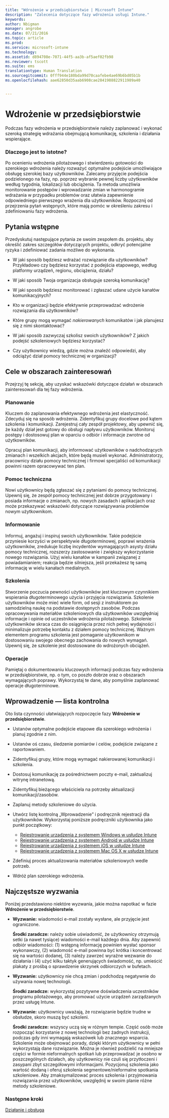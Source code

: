 ```yaml
---
title: "Wdrożenie w przedsiębiorstwie | Microsoft Intune"
description: "Zalecenia dotyczące fazy wdrożenia usługi Intune."
keywords: 
author: Nbigman
manager: angrobe
ms.date: 07/21/2016
ms.topic: article
ms.prod: 
ms.service: microsoft-intune
ms.technology: 
ms.assetid: d894708e-7071-44f5-aa3b-af5aef02fb98
ms.reviewer: tscott
ms.suite: ems
translationtype: Human Translation
ms.sourcegitcommit: 0fff944e180bda99d70caafebe4ae69b6bd05b1b
ms.openlocfilehash: aae62850d35aab6908cae2841988822911989a40


---
```


# Wdrożenie w przedsiębiorstwie
Podczas fazy wdrożenia w przedsiębiorstwie należy zaplanować i wykonać szeroką strategię wdrażania obejmującą komunikację, szkolenia i działania wspierające.

### Dlaczego jest to istotne?
Po ocenieniu wdrożenia pilotażowego i stwierdzeniu gotowości do szerokiego wdrożenia należy rozważyć optymalne podejście umożliwiające obsługę szerokiej bazy użytkowników. Zalecamy przyjęcie podejścia podzielonego na fazy, np. poprzez wybranie pewnej liczby użytkowników według tygodnia, lokalizacji lub obciążenia. Ta metoda umożliwia monitorowanie postępów i wprowadzanie zmian w harmonogramie wdrażania w przypadku problemów oraz ułatwia zapewnienie odpowiedniego pierwszego wrażenia dla użytkowników.
Rozpocznij od przejrzenia pytań wstępnych, które mają pomóc w określeniu zakresu i zdefiniowaniu fazy wdrożenia.

## Pytania wstępne
Przedyskutuj następujące pytania ze swoim zespołem ds. projektu, aby określić zakres szczegółów dotyczących projektu, odkryć potencjalne ryzyka i zdefiniować zadania możliwe do wykonania.

-   W jaki sposób będziesz wdrażać rozwiązanie dla użytkowników? Przykładowo czy będziesz korzystać z podejścia etapowego, według platformy urządzeń, regionu, obciążenia, działu?

-   W jaki sposób Twoja organizacja obsługuje szeroką komunikację?

-   W jaki sposób będziesz monitorować i zgłaszać udane użycie kanałów komunikacyjnych?

-   Kto w organizacji będzie efektywnie przeprowadzać wdrożenie rozwiązania dla użytkowników?

-   Które grupy mogą wymagać *nakierowanych* komunikatów i jak planujesz się z nimi skontaktować?

-   W jaki sposób zazwyczaj szkolisz swoich użytkowników? Z jakich podejść szkoleniowych będziesz korzystać?

-   Czy użytkownicy wiedzą, gdzie można znaleźć odpowiedzi, aby odciążyć dział pomocy technicznej w organizacji?

## Cele w obszarach zainteresowań
Przejrzyj tę sekcję, aby uzyskać wskazówki dotyczące działań w obszarach zainteresowań dla tej fazy wdrożenia.

### Planowanie
Kluczem do zaplanowania efektywnego wdrożenia jest elastyczność. Zdecyduj się na sposób wdrożenia. Zidentyfikuj grupy docelowe pod kątem szkolenia i komunikacji. Zarejestruj cały zespół projektowy, aby upewnić się, że każdy dział jest gotowy do obsługi napływu użytkowników.
Monitoruj postępy i dostosowuj plan w oparciu o odbiór i informacje zwrotne od użytkowników.

Opracuj plan komunikacji, aby informować użytkowników o nadchodzących zmianach i wszelkich akcjach, które będą musieli wykonać. Administratorzy, pracownicy działu pomocy technicznej i firmowi specjaliści od komunikacji powinni razem opracowywać ten plan.

### Pomoc techniczna
Nowi użytkownicy będą zgłaszać się z pytaniami do pomocy technicznej. Upewnij się, że zespół pomocy technicznej jest dobrze przygotowany i posiada informacje o zmianach, np. nowych zasadach i aplikacjach oraz może przekazywać wskazówki dotyczące rozwiązywania problemów nowym użytkownikom.

### Informowanie
Informuj, angażuj i inspiruj swoich użytkowników. Takie podejście przyniesie korzyści w perspektywie długoterminowej, poprawi wrażenia użytkowników, zredukuje liczbę incydentów wymagających asysty działu pomocy technicznej, rozszerzy zastosowanie i zwiększy wykorzystanie nowego rozwiązania. Użyj wielu kanałów w kampanii związanej z powiadamianiem; reakcja będzie silniejsza, jeśli przekażesz tę samą informację w wielu kanałach medialnych.

### Szkolenia
Stworzenie poczucia pewności użytkowników jest kluczowym czynnikiem wspierania długoterminowego użycia i przyjęcia rozwiązania. Szkolenie użytkowników może mieć wiele form, od sesji z instruktorem po samodzielną naukę na podstawie dostępnych zasobów. Podczas opracowywania materiałów szkoleniowych dla użytkowników uwzględniaj informacje i opinie od uczestników wdrożenia pilotażowego. Szkolenie użytkowników skraca czas do osiągnięcia przez nich pełnej wydajności i minimalizuje potrzebę kontaktu z działem pomocy technicznej. Ważnym elementem programu szkolenia jest pomaganie użytkownikom w dostosowaniu swojego obecnego zachowania do nowych wymagań. Upewnij się, że szkolenie jest dostosowane do wdrożonych obciążeń.

### Operacje
Pamiętaj o dokumentowaniu kluczowych informacji podczas fazy wdrożenia w przedsiębiorstwie, np. o tym, co poszło dobrze oraz o obszarach wymagających poprawy. Wykorzystaj te dane, aby pomyślnie zaplanować operacje długoterminowe.

## Wprowadzenie — lista kontrolna
Oto lista czynności ułatwiających rozpoczęcie fazy **Wdrożenie w przedsiębiorstwie**.

-   Ustanów optymalne podejście etapowe dla szerokiego wdrożenia i planuj zgodnie z nim.

-   Ustanów oś czasu, śledzenie pomiarów i celów, podejście związane z raportowaniem.

-   Zidentyfikuj grupy, które mogą wymagać nakierowanej komunikacji i szkolenia.

-   Dostosuj komunikację za pośrednictwem poczty e-mail, zaktualizuj witrynę intranetową.

-   Zidentyfikuj bieżącego właściciela na potrzeby aktualizacji komunikacji/zasobów.

-   Zaplanuj metody szkoleniowe do użycia.

-   Utwórz listę kontrolną „Wprowadzenie” i podręcznik rejestracji dla użytkowników.
    Wykorzystaj poniższe podręczniki użytkownika jako punkt początkowy:
    -  [Rejestrowanie urządzenia z systemem Windows w usłudze Intune](/intune/enduser/enroll-your-device-in-intune-windows)
    -  [Rejestrowanie urządzenia z systemem Android w usłudze Intune](/intune/enduser/enroll-your-device-in-intune-android)
    -  [Rejestrowanie urządzenia z systemem iOS w usłudze Intune](/intune/enduser/enroll-your-device-in-intune-ios)
    -  [Rejestrowanie urządzenia z systemem Mac OS X w usłudze Intune](/intune/enduser/enroll-your-device-in-intune-mac-os-x)

-   Zdefiniuj proces aktualizowania materiałów szkoleniowych wedle potrzeb.

-   Wdróż plan szerokiego wdrożenia.

## Najczęstsze wyzwania
Poniżej przedstawiono niektóre wyzwania, jakie można napotkać w fazie **Wdrożenie w przedsiębiorstwie**.

-   **Wyzwanie:** wiadomości e-mail zostały wysłane, ale przyjęcie jest ograniczone.

    **Środki zaradcze:** należy sobie uświadomić, że użytkownicy otrzymują setki (a nawet tysiące) wiadomości e-mail każdego dnia. Aby zapewnić odbiór wiadomości: (1) wstępną informację powinien wysłać sponsor wykonawczy, (2) wiadomość e-mail powinna być krótka i koncentrować się na wartości dodanej, (3) należy zawrzeć wyraźne wezwanie do działania i (4) użyć kilku taktyk generujących świadomość, np. umieścić plakaty z prośbą o sprawdzenie skrzynek odbiorczych w bufetach.

-   **Wyzwanie:** użytkownicy nie chcą zmian i podchodzą negatywnie do używania nowej technologii.

    **Środki zaradcze:** wykorzystaj pozytywne doświadczenia uczestników programu pilotażowego, aby promować użycie urządzeń zarządzanych przez usługę Intune.

-   **Wyzwanie:** użytkownicy uważają, że rozwiązanie będzie trudne w obsłudze, skoro muszą być szkoleni.

    **Środki zaradcze:** wszyscy uczą się w różnym tempie. Część osób może rozpocząć korzystanie z nowej technologii bez żadnych instrukcji, podczas gdy inni wymagają wskazówek lub znacznego wsparcia. Szkolenie może obejmować porady, dzięki którym użytkownicy w pełni wykorzystają dane rozwiązanie. Można je również podzielić na mniejsze części w formie nieformalnych spotkań lub przeprowadzać je osobno w poszczególnych działach, aby użytkownicy nie czuli się przytłoczeni i zasypani zbyt szczegółowymi informacjami. Pozycjonuj szkolenia jako wartość dodaną i oferuj szkolenia segmentowe/nieformalne spotkania szkoleniowe. Aby zmaksymalizować proces szkolenia i przyjmowania rozwiązania przez użytkowników, uwzględnij w swoim planie różne metody szkoleniowe.

### Następne kroki
[Działanie i obsługa](operations-and-maintenance.md)



<!--HONumber=Jul16_HO4-->


